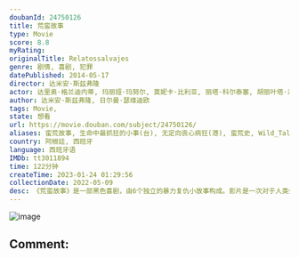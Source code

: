 ```yaml
---
doubanId: 24750126
title: 荒蛮故事
type: Movie
score: 8.8
myRating: 
originalTitle: Relatossalvajes
genre: 剧情, 喜剧, 犯罪
datePublished: 2014-05-17
director: 达米安·斯兹弗隆
actor: 达里奥·格兰迪内蒂, 玛丽娅·玛努尔, 莫妮卡·比利亚, 丽塔·科尔泰塞, 胡丽叶塔·泽尔贝伯格, 凯撒·博尔东, 莱昂纳多·斯巴拉格利亚, 沃尔特·多纳多, 里卡多·达林, 南希·杜普拉, 奥斯卡·马丁内兹, 玛莉亚·奥内托, 奥斯马·努涅斯, 赫尔曼·德·席尔瓦, 艾丽卡·里瓦斯, 地亚哥·詹蒂莱, 玛格丽塔·莫菲诺, undefined
author: 达米安·斯兹弗隆, 日尔曼·瑟维迪欧
tags: Movie, 
state: 想看
url: https://movie.douban.com/subject/24750126/
aliases: 蛮荒故事, 生命中最抓狂的小事(台), 无定向丧心病狂(港), 蛮荒史, Wild_Tales
country: 阿根廷, 西班牙
language: 西班牙语
IMDb: tt3011894
time: 122分钟
createTime: 2023-01-24 01:29:56
collectionDate: 2022-05-09
desc: 《荒蛮故事》是一部黑色喜剧，由6个独立的暴力复仇小故事构成。影片是一次对于人类失控行径的颠覆性创作，从怪异的幽默感，独特的画面和大胆的配乐，到对于身处绝境的普通人这一题材的偏爱，都可以清晰地看到南美鬼...
---
```


![image](p2584519452.jpg)

Comment: 
---

